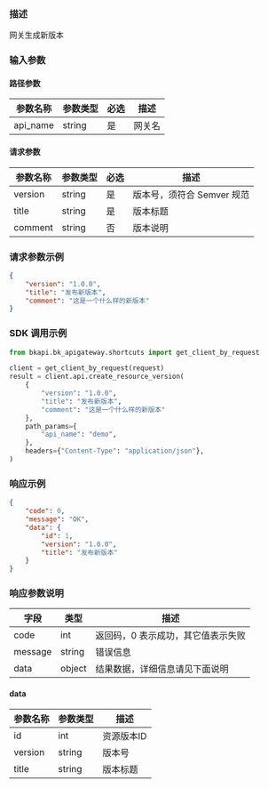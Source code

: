 ### 描述

网关生成新版本


### 输入参数

#### 路径参数

| 参数名称 | 参数类型 | 必选 | 描述   |
| -------- | -------- | ---- | ------ |
| api_name | string   | 是   | 网关名 |

#### 请求参数

| 参数名称 | 参数类型 | 必选 | 描述                       |
| -------- | -------- | ---- | -------------------------- |
| version  | string   | 是   | 版本号，须符合 Semver 规范 |
| title    | string   | 是   | 版本标题                   |
| comment  | string   | 否   | 版本说明                   |

### 请求参数示例

```json
{
    "version": "1.0.0",
    "title": "发布新版本",
    "comment": "这是一个什么样的新版本"
}
```

### SDK 调用示例

```python
from bkapi.bk_apigateway.shortcuts import get_client_by_request

client = get_client_by_request(request)
result = client.api.create_resource_version(
    {
        "version": "1.0.0",
        "title": "发布新版本",
        "comment": "这是一个什么样的新版本"
    },
    path_params={
        "api_name": "demo",
    },
    headers={"Content-Type": "application/json"},
)
```


### 响应示例

```json
{
    "code": 0,
    "message": "OK",
    "data": {
        "id": 1,
        "version": "1.0.0",
        "title": "发布新版本"
    }
}
```

### 响应参数说明

| 字段    | 类型   | 描述                               |
| ------- | ------ | ---------------------------------- |
| code    | int    | 返回码，0 表示成功，其它值表示失败 |
| message | string | 错误信息                           |
| data    | object | 结果数据，详细信息请见下面说明     |

#### data

| 参数名称 | 参数类型 | 描述       |
| -------- | -------- | ---------- |
| id       | int      | 资源版本ID |
| version  | string   | 版本号     |
| title    | string   | 版本标题   |
